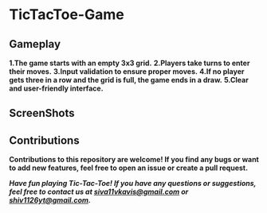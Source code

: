 # TicTacToe-Game

## Gameplay
**1.The game starts with an empty 3x3 grid.**
**2.Players take turns to enter their moves.**
**3.Input validation to ensure proper moves.**
**4.If no player gets three in a row and the grid is full, the game ends in a draw.**
**5.Clear and user-friendly interface.**

## ScreenShots

## Contributions
**Contributions to this repository are welcome! If you find any bugs or want to add new features, feel free to open an issue or create a pull request.**

***Have fun playing Tic-Tac-Toe! If you have any questions or suggestions, feel free to contact us at siva11vkavis@gmail.com or shiv1126yt@gmail.com.***
